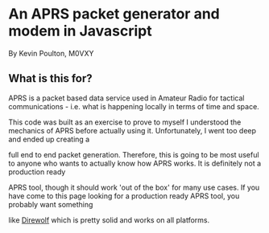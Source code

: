 # An APRS packet generator and modem in Javascript

By Kevin Poulton, M0VXY

## What is this for?

APRS is a packet based data service used in Amateur Radio for tactical communications - i.e. what is happening locally in terms of time and space.

 

This code was built as an exercise to prove to myself I understood the mechanics of APRS before actually using it. Unfortunately, I went too deep and ended up creating a

full end to end packet generation. Therefore, this is going to be most useful to anyone who wants to actually know how APRS works. It is definitely not a production ready

APRS tool, though it should work 'out of the box' for many use cases. If you have come to this page looking for a production ready APRS tool, you probably want something

like [Direwolf](https://github.com/wb2osz/direwolf) which is pretty solid and works on all platforms.